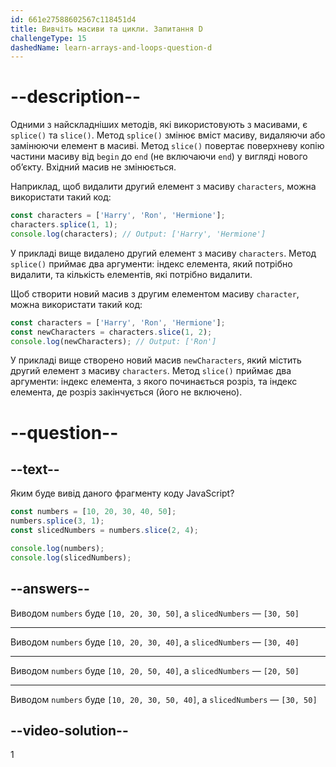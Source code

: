 ```yaml
---
id: 661e27588602567c118451d4
title: Вивчіть масиви та цикли. Запитання D
challengeType: 15
dashedName: learn-arrays-and-loops-question-d
---
```


# --description--

Одними з найскладніших методів, які використовують з масивами, є `splice()` та `slice()`. Метод `splice()` змінює вміст масиву, видаляючи або замінюючи елемент в масиві. Метод `slice()` повертає поверхневу копію частини масиву від `begin` до `end` (не включаючи `end`) у вигляді нового об’єкту. Вхідний масив не змінюється.

Наприклад, щоб видалити другий елемент з масиву `characters`, можна використати такий код:

```javascript
const characters = ['Harry', 'Ron', 'Hermione'];
characters.splice(1, 1);
console.log(characters); // Output: ['Harry', 'Hermione']
```

У прикладі вище видалено другий елемент з масиву `characters`. Метод `splice()` приймає два аргументи: індекс елемента, який потрібно видалити, та кількість елементів, які потрібно видалити.


Щоб створити новий масив з другим елементом масиву `character`, можна використати такий код:

```javascript
const characters = ['Harry', 'Ron', 'Hermione'];
const newCharacters = characters.slice(1, 2);
console.log(newCharacters); // Output: ['Ron']
```

У прикладі вище створено новий масив `newCharacters`, який містить другий елемент з масиву `characters`. Метод `slice()` приймає два аргументи: індекс елемента, з якого починається розріз, та індекс елемента, де розріз закінчується (його не включено).

# --question--

## --text--

Яким буде вивід даного фрагменту коду JavaScript?


```javascript
const numbers = [10, 20, 30, 40, 50];
numbers.splice(3, 1);
const slicedNumbers = numbers.slice(2, 4);

console.log(numbers);
console.log(slicedNumbers);
```

## --answers--

Виводом `numbers` буде `[10, 20, 30, 50]`, а `slicedNumbers` — `[30, 50]`

---

Виводом `numbers` буде `[10, 20, 30, 40]`, а `slicedNumbers` — `[30, 40]`

---

Виводом `numbers` буде `[10, 20, 50, 40]`, а `slicedNumbers` — `[20, 50]`

---

Виводом `numbers` буде `[10, 20, 30, 50, 40]`, а `slicedNumbers` — `[30, 50]`

## --video-solution--

1
